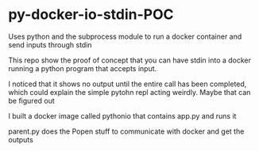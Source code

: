 # py-docker-io-stdin-POC
Uses python and the subprocess module to run a docker container and send inputs through stdin

This repo show the proof of concept that you can have stdin into a docker running a python program that accepts input.

I noticed that it shows no output until the entire call has been completed, which could explain the simple pytohn repl acting weirdly. Maybe that can be figured out

I built a docker image called pythonio that contains app.py and runs it

parent.py does the Popen stuff to communicate with docker and get the outputs
